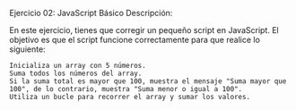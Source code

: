 Ejercicio 02: JavaScript Básico
Descripción:

En este ejercicio, tienes que corregir un pequeño script en JavaScript. El objetivo es que el script funcione correctamente para que realice lo siguiente:

    Inicializa un array con 5 números.
    Suma todos los números del array.
    Si la suma total es mayor que 100, muestra el mensaje "Suma mayor que 100", de lo contrario, muestra "Suma menor o igual a 100".
    Utiliza un bucle para recorrer el array y sumar los valores.
